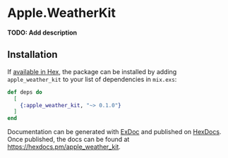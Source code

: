 # Apple.WeatherKit

**TODO: Add description**

## Installation

If [available in Hex](https://hex.pm/docs/publish), the package can be installed
by adding `apple_weather_kit` to your list of dependencies in `mix.exs`:

```elixir
def deps do
  [
    {:apple_weather_kit, "~> 0.1.0"}
  ]
end
```

Documentation can be generated with [ExDoc](https://github.com/elixir-lang/ex_doc)
and published on [HexDocs](https://hexdocs.pm). Once published, the docs can
be found at <https://hexdocs.pm/apple_weather_kit>.

